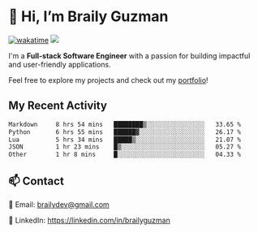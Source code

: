 # 👋 Hi, I’m Braily Guzman
[![wakatime](https://wakatime.com/badge/user/78b9a827-5162-4c58-9330-4ea970cf6de4.svg)](https://wakatime.com/@78b9a827-5162-4c58-9330-4ea970cf6de4)
![](https://komarev.com/ghpvc/?username=brailyguzman)

I'm a **Full-stack Software Engineer** with a passion for building impactful and user-friendly applications.

Feel free to explore my projects and check out my [portfolio](https://braily.dev)!


## My Recent Activity
<!--START_SECTION:waka-->

```txt
Markdown     8 hrs 54 mins   ████████▒░░░░░░░░░░░░░░░░   33.65 %
Python       6 hrs 55 mins   ██████▓░░░░░░░░░░░░░░░░░░   26.17 %
Lua          5 hrs 34 mins   █████▒░░░░░░░░░░░░░░░░░░░   21.07 %
JSON         1 hr 23 mins    █▒░░░░░░░░░░░░░░░░░░░░░░░   05.27 %
Other        1 hr 8 mins     █░░░░░░░░░░░░░░░░░░░░░░░░   04.33 %
```

<!--END_SECTION:waka-->

## 📫 Contact
📧 Email: brailydev@gmail.com

🔗 LinkedIn: https://linkedin.com/in/brailyguzman
